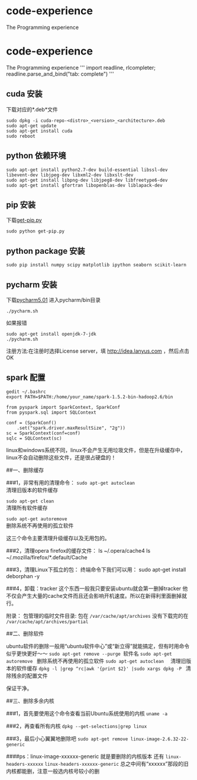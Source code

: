 # code-experience
The  Programming experience
# code-experience
The  Programming experience
'''
import readline, rlcompleter; readline.parse_and_bind("tab: complete")
'''

## cuda 安装
下载对应的*.deb*文件
```
sudo dpkg -i cuda-repo-<distro>_<version>_<architecture>.deb
sudo apt-get update
sudo apt-get install cuda
sudo reboot
```

## python 依赖环境
```
sudo apt-get install python2.7-dev build-essential libssl-dev libevent-dev libjpeg-dev libxml2-dev libxslt-dev
sudo apt-get install libpng-dev libjpeg8-dev libfreetype6-dev
sudo apt-get install gfortran libopenblas-dev liblapack-dev
```

## pip 安装
下载[get-pip.py](https://bootstrap.pypa.io/get-pip.py)
```
sudo python get-pip.py
```

## python package 安装
```
sudo pip install numpy scipy matplotlib ipython seaborn scikit-learn
```

## pycharm 安装
下载[pycharm5.01](https://www.jetbrains.com/pycharm/download/)
进入pycharm/bin目录
```
./pycharm.sh
```
如果报错
```
sudo apt-get install openjdk-7-jdk
./pycharm.sh
```
注册方法:在注册时选择License server，填 http://idea.lanyus.com ，然后点击OK

## spark 配置
```
gedit ~/.bashrc
export PATH=$PATH:/home/your_name/spark-1.5.2-bin-hadoop2.6/bin
```
```
from pyspark import SparkContext, SparkConf
from pyspark.sql import SQLContext

conf = (SparkConf()
    .set("spark.driver.maxResultSize", "2g"))
sc = SparkContext(conf=conf)
sqlc = SQLContext(sc)
```
linux和windows系统不同，linux不会产生无用垃圾文件，但是在升级缓存中，linux不会自动删除这些文件，还是很占硬盘的！

##一、删除缓存

###1，非常有用的清理命令：
```sudo apt-get autoclean    ```            
清理旧版本的软件缓存

```sudo apt-get clean   ```                
清理所有软件缓存

```sudo apt-get autoremove ```        
删除系统不再使用的孤立软件

这三个命令主要清理升级缓存以及无用包的。

###2，清理opera firefox的缓存文件：
ls ~/.opera/cache4
ls ~/.mozilla/firefox/*.default/Cache

###3，清理Linux下孤立的包：
终端命令下我们可以用：
sudo apt-get install deborphan -y

###4，卸载：tracker
这个东西一般我只要安装ubuntu就会第一删掉tracker 他不仅会产生大量的cache文件而且还会影响开机速度。所以在新得利里面删掉就行。

附录：
包管理的临时文件目录:
包在
```/var/cache/apt/archives```
没有下载完的在
```/var/cache/apt/archives/partial```

##二、删除软件

ubuntu软件的删除一般用“ubuntu软件中心”或“新立得”就能搞定，但有时用命令似乎更快更好～～
```sudo apt-get remove --purge ```软件名
```sudo apt-get autoremove ```         删除系统不再使用的孤立软件
```sudo apt-get autoclean  ```          清理旧版本的软件缓存
```dpkg -l |grep ^rc|awk '{print $2}' |sudo xargs dpkg -P ```  清除残余的配置文件

保证干净。

##三、删除多余内核

###1，首先要使用这个命令查看当前Ubuntu系统使用的内核
```uname -a```

###2，再查看所有内核
```dpkg --get-selections|grep linux```

###3，最后小心翼翼地删除吧
```sudo apt-get remove linux-image-2.6.32-22-generic```

####ps：linux-image-xxxxxx-generic    就是要删除的内核版本
还有
```linux-headers-xxxxxx```
```linux-headers-xxxxxx-generic```
总之中间有“xxxxxx”那段的旧内核都能删，注意一般选内核号较小的删
